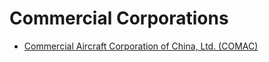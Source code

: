 # Commercial Corporations

* [Commercial Aircraft Corporation of China, Ltd. (COMAC)](http://english.comac.cc/)
